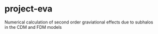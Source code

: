 # project-eva
Numerical calculation of second order graviational effects due to subhalos in the CDM and FDM models
